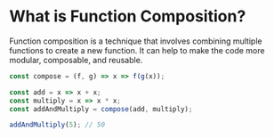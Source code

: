 # What is Function Composition?

Function composition is a technique that involves combining multiple functions to create a new function.  It can help to make the code more modular, composable, and reusable.

```js
const compose = (f, g) => x => f(g(x));

const add = x => x + x;
const multiply = x => x * x;
const addAndMultiply = compose(add, multiply);

addAndMultiply(5); // 50
```
